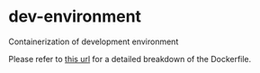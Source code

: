 # dev-environment
Containerization of development environment

Please refer to [this url](https://dev.to/alwaysup/containerize-your-dev-environment-forget-about-painful-setup-beginner-friendly-3cnf-temp-slug-7735246) for a detailed breakdown of the Dockerfile.
